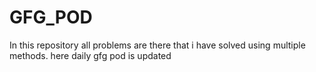 # GFG_POD
In this repository all problems are there that i have solved using multiple methods. here daily gfg pod is updated 
